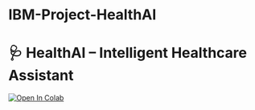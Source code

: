 # IBM-Project-HealthAI
# 🩺 HealthAI – Intelligent Healthcare Assistant

[![Open In Colab](https://colab.research.google.com/assets/colab-badge.svg)](https://colab.research.google.com/github/subash0017/IBM-Project-HealthAI/blob/main/HealthAI.ipynb)

